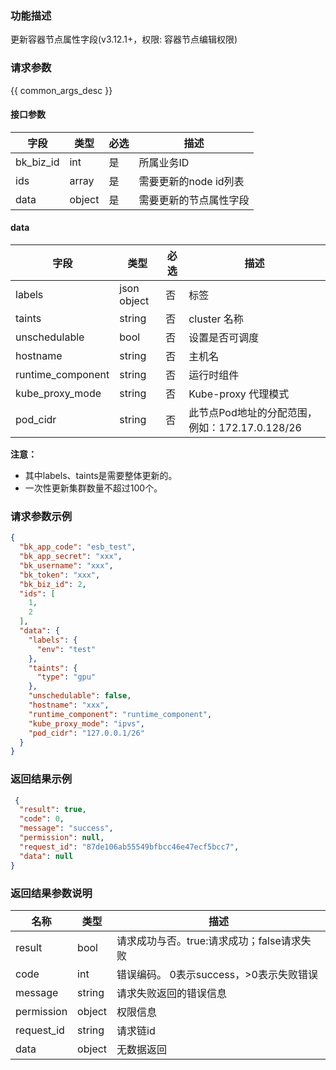 ### 功能描述

更新容器节点属性字段(v3.12.1+，权限: 容器节点编辑权限)

### 请求参数

{{ common_args_desc }}

#### 接口参数

| 字段        | 类型     | 必选  | 描述             |
|-----------|--------|-----|----------------|
| bk_biz_id | int    | 是   | 所属业务ID         |
| ids       | array  | 是   | 需要更新的node id列表 |
| data      | object | 是   | 需要更新的节点属性字段    |

#### data

| 字段                | 类型          | 必选  | 描述                               |
|-------------------|-------------|-----|----------------------------------|
| labels            | json object | 否   | 标签                               |
| taints            | string      | 否   | cluster 名称                       |
| unschedulable     | bool        | 否   | 设置是否可调度                          |
| hostname          | string      | 否   | 主机名                              |
| runtime_component | string      | 否   | 运行时组件                            |
| kube_proxy_mode   | string      | 否   | Kube-proxy 代理模式                  |
| pod_cidr          | string      | 否   | 此节点Pod地址的分配范围，例如：172.17.0.128/26 |

**注意：**

- 其中labels、taints是需要整体更新的。
- 一次性更新集群数量不超过100个。

### 请求参数示例

```json
{
  "bk_app_code": "esb_test",
  "bk_app_secret": "xxx",
  "bk_username": "xxx",
  "bk_token": "xxx",
  "bk_biz_id": 2,
  "ids": [
    1,
    2
  ],
  "data": {
    "labels": {
      "env": "test"
    },
    "taints": {
      "type": "gpu"
    },
    "unschedulable": false,
    "hostname": "xxx",
    "runtime_component": "runtime_component",
    "kube_proxy_mode": "ipvs",
    "pod_cidr": "127.0.0.1/26"
  }
}
```

### 返回结果示例

```json
 {
  "result": true,
  "code": 0,
  "message": "success",
  "permission": null,
  "request_id": "87de106ab55549bfbcc46e47ecf5bcc7",
  "data": null
}
```

### 返回结果参数说明

| 名称         | 类型     | 描述                         |
|------------|--------|----------------------------|
| result     | bool   | 请求成功与否。true:请求成功；false请求失败 |
| code       | int    | 错误编码。 0表示success，>0表示失败错误  |
| message    | string | 请求失败返回的错误信息                |
| permission | object | 权限信息                       |
| request_id | string | 请求链id                      |
| data       | object | 无数据返回                      |
